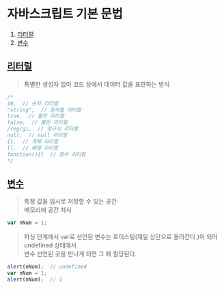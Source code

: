 # 자바스크립트 기본 문법
1. [리터럴](#literal)
1. [변수](#variable)

## <a href="#" name="literal">리터럴</a>
> 특별한 생성자 없이 코드 상에서 데이터 값을 표햔하는 방식

```javascript
/*
10,  // 숫자 리터럴
"string",  // 문자열 리터럴
true,  // 불린 리터럴
false,  // 불린 리터럴
/reg/gi,  // 정규식 리터럴
null,  // null 리터럴
{},  // 객체 리터럴
[].  // 배열 리터럴
function(){}  // 함수 리터럴
*/
```

## <a href="#" name="variable">변수</a>
> 특정 값을 임시로 저장할 수 있는 공간  
> 메모리에 공간 차지  
	
```javascript
var nNum = 1;
```

> 파싱 단계에서 var로 선언된 변수는 호이스팅(제일 상단으로 올라간다.)이 되어 undefined 상태에서  
> 변수 선언된 곳을 만나게 되면 그 때 할당된다.
	
```javascript
alert(nNum);  // undefined
var nNum = 1;
alert(nNum);  // 1
```